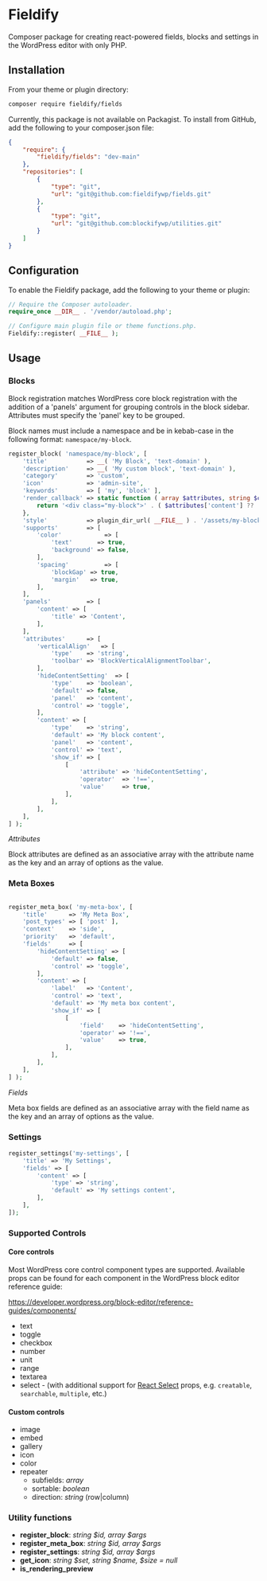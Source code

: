 # Fieldify

Composer package for creating react-powered fields, blocks and settings in the
WordPress editor with only PHP.

## Installation

From your theme or plugin directory:

```bash
composer require fieldify/fields
```

Currently, this package is not available on Packagist. To install from GitHub,
add the following to your composer.json file:

```json
{
	"require": {
		"fieldify/fields": "dev-main"
	},
	"repositories": [
		{
			"type": "git",
			"url": "git@github.com:fieldifywp/fields.git"
		},
		{
			"type": "git",
			"url": "git@github.com:blockifywp/utilities.git"
		}
	]
}
```

## Configuration

To enable the Fieldify package, add the following to your theme or plugin:

```php
// Require the Composer autoloader.
require_once __DIR__ . '/vendor/autoload.php';

// Configure main plugin file or theme functions.php.
Fieldify::register( __FILE__ );
```

## Usage

### Blocks

Block registration matches WordPress core block registration with the addition
of a 'panels' argument for grouping controls in the block sidebar. Attributes
must specify the 'panel' key to be grouped.

Block names must include a namespace and be in kebab-case in the following
format: `namespace/my-block`.

```php
register_block( 'namespace/my-block', [
	'title'           => __( 'My Block', 'text-domain' ),
	'description'     => __( 'My custom block', 'text-domain' ),
	'category'        => 'custom',
	'icon'            => 'admin-site',
	'keywords'        => [ 'my', 'block' ],
	'render_callback' => static function ( array $attributes, string $content ): string {
		return '<div class="my-block">' . ( $attributes['content'] ?? 'no content' ) . '</div>';
	},
	'style'           => plugin_dir_url( __FILE__ ) . '/assets/my-block.css',
	'supports'        => [
		'color'            => [
			'text'       => true,
			'background' => false,
		],
		'spacing'          => [
			'blockGap' => true,
			'margin'   => true,
		],
	],
	'panels'          => [
		'content' => [
			'title' => 'Content',
		],
	],
	'attributes'      => [
		'verticalAlign'   => [
			'type'    => 'string',
			'toolbar' => 'BlockVerticalAlignmentToolbar',
		],
		'hideContentSetting'  => [
			'type'    => 'boolean',
			'default' => false,
			'panel'   => 'content',
			'control' => 'toggle',
		],
		'content' => [
			'type'    => 'string',
			'default' => 'My block content',
			'panel'   => 'content',
			'control' => 'text',
			'show_if' => [
				[
					'attribute' => 'hideContentSetting',
					'operator'  => '!==',
					'value'     => true,
				],
			],
		],
	],
] );
```

*Attributes*

Block attributes are defined as an associative array with the attribute name as
the key and an array of options as the value.

### Meta Boxes

```php

register_meta_box( 'my-meta-box', [
	'title'      => 'My Meta Box',
	'post_types' => [ 'post' ],
	'context'    => 'side',
	'priority'   => 'default',
	'fields'     => [
		'hideContentSetting' => [
			'default' => false,
			'control' => 'toggle',
		],
		'content' => [
			'label'   => 'Content',
			'control' => 'text',
			'default' => 'My meta box content',
			'show_if' => [
				[
					'field'    => 'hideContentSetting',
					'operator' => '!==',
					'value'    => true,
				],
			],
		],
	],
] );
```

*Fields*

Meta box fields are defined as an associative array with the field name as the
key and an array of options as the value.

### Settings

```php
register_settings('my-settings', [
	'title' => 'My Settings',
	'fields' => [
		'content' => [
			'type' => 'string',
			'default' => 'My settings content',
		],
	],
]);
```

### Supported Controls

#### Core controls

Most WordPress core control component types are supported. Available props can
be found for each component in the WordPress block editor reference guide:

https://developer.wordpress.org/block-editor/reference-guides/components/

- text
- toggle
- checkbox
- number
- unit
- range
- textarea
- select - (with additional support
  for [React Select](https://react-select.com/home) props,
  e.g. `creatable`, `searchable`, `multiple`, etc.)

#### Custom controls

- image
- embed
- gallery
- icon
- color
- repeater
	- subfields: *array*
	- sortable: *boolean*
	- direction: *string* (row|column)

### Utility functions

- **register_block**: *string $id, array $args*
- **register_meta_box**: *string $id, array $args*
- **register_settings**: *string $id, array $args*
- **get_icon**: *string $set, string $name, $size = null*
- **is_rendering_preview**
